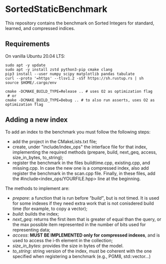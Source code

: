 # SortedStaticBenchmark

This repository contains the benchmark on Sorted Integers for standard, learned, and compressed indices. 

## Requirements
On vanilla Ubuntu 20.04 LTS:
```
sudo apt -y update 
sudo apt -y install zstd python3-pip cmake clang
pip3 install --user numpy scipy matplotlib pandas tabulate
curl --proto '=https' --tlsv1.2 -sSf https://sh.rustup.rs | sh
source $HOME/.cargo/env
```


```
cmake -DCMAKE_BUILD_TYPE=Release .. # uses O2 as optimization flag
 # or 
cmake -DCMAKE_BUILD_TYPE=Debug .. # to also run asserts, uses O2 as optimization flag
```



## Adding a new index
To add an index to the benchmark you must follow the following steps:
- add the project in the CMakeLists.txt file;
- create, under "include/index_ops" the interface file for that index, implementing the required methods (prepare, build, next_geq, access, size_in_bytes, to_string);
- register the benchmark in the files buildtime.cpp, existing.cpp, and missing.cpp. In case the new one is a compressed index, also add register the benchmark in the scan.cpp file. Finally, in these files, add the #include<index_ops/YOURFILE.hpp> line at the beginning.

The methods to implement are:
- _prepare_: a function that is run before _"build"_, but is not timed. It is used for some indexes if they need extra work that is not conisdered build time (for example, to copy a vector);
- _build_: builds the index;
- _next\_geq_: returns the first item that is greater of equal than the query, or the max possible item represented in the number of bits used for representing data;
- _access_: **MUST BE IMPLEMENTED only for compressed indexes**, and is used to access the i-th element in the collection;
- _size\_in\_bytes_: provides the size in bytes of the model.
- _to\_string_: string version of the index, must be coherent with the one specified when registering a benchmark (e.g., PGM8, std::vector...)